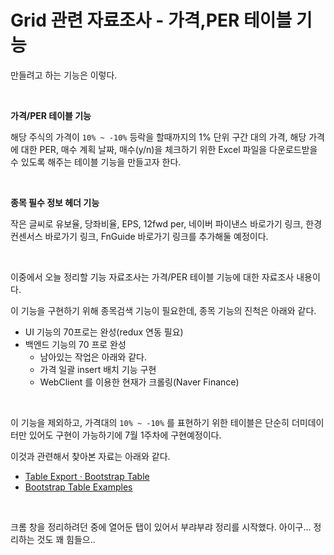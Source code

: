 # Grid 관련 자료조사 - 가격,PER 테이블 기능

만들려고 하는 기능은 이렇다.<br>

<br>

**가격/PER 테이블 기능**<br>

해당 주식의 가격이 `10% ~ -10%` 등락을 할때까지의 1% 단위 구간 대의 가격, 해당 가격에 대한 PER, 매수 계획 날짜, 매수(y/n)을 체크하기 위한 Excel 파일을 다운로드받을 수 있도록 해주는 테이블 기능을 만들고자 한다.<br>

<br>

**종목 필수 정보 헤더 기능**<br>

작은 글씨로 유보율, 당좌비율, EPS, 12fwd per, 네이버 파이낸스 바로가기 링크, 한경컨센서스 바로가기 링크, FnGuide 바로가기 링크를 추가해둘 예정이다.<br>

<br>

이중에서 오늘 정리할 기능 자료조사는 가격/PER 테이블 기능에 대한 자료조사 내용이다.<br>

이 기능을 구현하기 위해 종목검색 기능이 필요한데, 종목 기능의 진척은 아래와 같다. 

- UI 기능의 70프로는 완성(redux 연동 필요)
- 백엔드 기능의 70 프로 완성
  - 남아있는 작업은 아래와 같다.
  - 가격 일괄 insert 배치 기능 구현
  - WebClient 를 이용한 현재가 크롤링(Naver Finance) 

<br>

이 기능을 제외하고, 가격대의 `10% ~ -10%`  를 표현하기 위한 테이블은 단순히 더미데이터만 있어도 구현이 가능하기에 7월 1주차에 구현예정이다.<br>

이것과 관련해서 찾아본 자료는 아래와 같다.<br>

- [Table Export · Bootstrap Table](https://bootstrap-table.com/docs/extensions/export/) 
- [Bootstrap Table Examples](https://examples.bootstrap-table.com/#extensions/export.html)

<br>

크롬 창을 정리하려던 중에 열어둔 탭이 있어서 부랴부랴 정리를 시작했다. 아이구... 정리하는 것도 꽤 힘들으..<br>

<br>